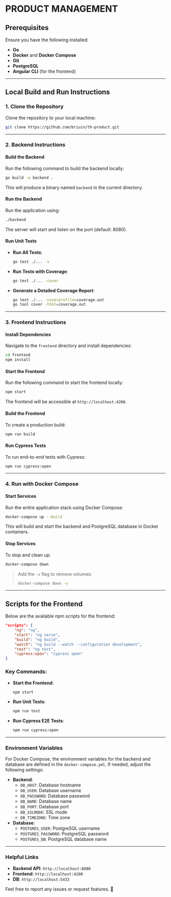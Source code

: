 
# PRODUCT MANAGEMENT

## **Prerequisites**
Ensure you have the following installed:
- **Go** 
- **Docker** and **Docker Compose**
- **Git**
- **PostgreSQL**
- **Angular CLI** (for the frontend)

---

## **Local Build and Run Instructions**

### **1. Clone the Repository**
Clone the repository to your local machine:
```bash
git clone https://github.com/briuin/th-product.git
```

---

### **2. Backend Instructions**

#### **Build the Backend**
Run the following command to build the backend locally:
```bash
go build -o backend .
```
This will produce a binary named `backend` in the current directory.

#### **Run the Backend**
Run the application using:
```bash
./backend
```
The server will start and listen on the port (default: 8080).

#### **Run Unit Tests**
- **Run All Tests**:
  ```bash
  go test ./... -v
  ```
- **Run Tests with Coverage**:
  ```bash
  go test ./... -cover
  ```
- **Generate a Detailed Coverage Report**:
  ```bash
  go test ./... -coverprofile=coverage.out
  go tool cover -html=coverage.out
  ```

---

### **3. Frontend Instructions**

#### **Install Dependencies**
Navigate to the `frontend` directory and install dependencies:
```bash
cd frontend
npm install
```

#### **Start the Frontend**
Run the following command to start the frontend locally:
```bash
npm start
```
The frontend will be accessible at `http://localhost:4200`.

#### **Build the Frontend**
To create a production build:
```bash
npm run build
```

#### **Run Cypress Tests**
To run end-to-end tests with Cypress:
```bash
npm run cypress:open
```

---

### **4. Run with Docker Compose**

#### **Start Services**
Run the entire application stack using Docker Compose:
```bash
docker-compose up --build
```
This will build and start the backend and PostgreSQL database in Docker containers.

#### **Stop Services**
To stop and clean up:
```bash
docker-compose down
```

> Add the `-v` flag to remove volumes:
> ```bash
> docker-compose down -v
> ```

---

## **Scripts for the Frontend**
Below are the available npm scripts for the frontend:

```json
"scripts": {
    "ng": "ng",
    "start": "ng serve",
    "build": "ng build",
    "watch": "ng build --watch --configuration development",
    "test": "ng test",
    "cypress:open": "cypress open"
}
```

### Key Commands:
- **Start the Frontend**:
  ```bash
  npm start
  ```
- **Run Unit Tests**:
  ```bash
  npm run test
  ```
- **Run Cypress E2E Tests**:
  ```bash
  npm run cypress:open
  ```

---

### **Environment Variables**
For Docker Compose, the environment variables for the backend and database are defined in the `docker-compose.yml`. If needed, adjust the following settings:
- **Backend**:
  - `DB_HOST`: Database hostname
  - `DB_USER`: Database username
  - `DB_PASSWORD`: Database password
  - `DB_NAME`: Database name
  - `DB_PORT`: Database port
  - `DB_SSLMODE`: SSL mode
  - `DB_TIMEZONE`: Time zone
- **Database**:
  - `POSTGRES_USER`: PostgreSQL username
  - `POSTGRES_PASSWORD`: PostgreSQL password
  - `POSTGRES_DB`: PostgreSQL database name

---

### **Helpful Links**
- **Backend API**: `http://localhost:8080`
- **Frontend**: `http://localhost:4200`
- **DB**: `http://localhost:5433`

Feel free to report any issues or request features. 🚀
